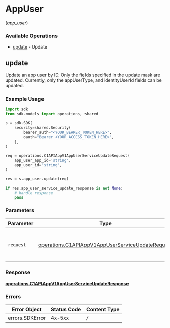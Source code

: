 # AppUser
(*app_user*)

### Available Operations

* [update](#update) - Update

## update

Update an app user by ID. Only the fields specified in the update mask are updated.
 Currently, only the appUserType, and identityUserId fields can be updated.

### Example Usage

```python
import sdk
from sdk.models import operations, shared

s = sdk.SDK(
    security=shared.Security(
        bearer_auth="<YOUR_BEARER_TOKEN_HERE>",
        oauth="Bearer <YOUR_ACCESS_TOKEN_HERE>",
    ),
)

req = operations.C1APIAppV1AppUserServiceUpdateRequest(
    app_user_app_id='string',
    app_user_id='string',
)

res = s.app_user.update(req)

if res.app_user_service_update_response is not None:
    # handle response
    pass
```

### Parameters

| Parameter                                                                                                            | Type                                                                                                                 | Required                                                                                                             | Description                                                                                                          |
| -------------------------------------------------------------------------------------------------------------------- | -------------------------------------------------------------------------------------------------------------------- | -------------------------------------------------------------------------------------------------------------------- | -------------------------------------------------------------------------------------------------------------------- |
| `request`                                                                                                            | [operations.C1APIAppV1AppUserServiceUpdateRequest](../../models/operations/c1apiappv1appuserserviceupdaterequest.md) | :heavy_check_mark:                                                                                                   | The request object to use for the request.                                                                           |


### Response

**[operations.C1APIAppV1AppUserServiceUpdateResponse](../../models/operations/c1apiappv1appuserserviceupdateresponse.md)**
### Errors

| Error Object    | Status Code     | Content Type    |
| --------------- | --------------- | --------------- |
| errors.SDKError | 4x-5xx          | */*             |
